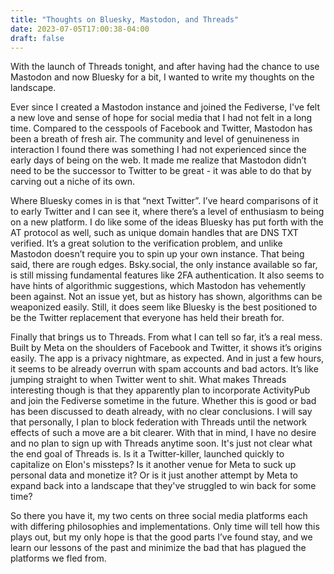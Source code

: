 ```yaml
---
title: "Thoughts on Bluesky, Mastodon, and Threads"
date: 2023-07-05T17:00:38-04:00
draft: false
---
```


With the launch of Threads tonight, and after having had the chance to use Mastodon and now Bluesky for a bit, I wanted to write my thoughts on the landscape.

Ever since I created a Mastodon instance and joined the Fediverse, I've felt a new love and sense of hope for social media that I had not felt in a long time. Compared to the cesspools of Facebook and Twitter, Mastodon has been a breath of fresh air. The community and level of genuineness in interaction I found there was something I had not experienced since the early days of being on the web. It made me realize that Mastodon didn’t need to be the successor to Twitter to be great - it was able to do that by carving out a niche of its own. 

Where Bluesky comes in is that “next Twitter”. I’ve heard comparisons of it to early Twitter and I can see it, where there’s a level of enthusiasm to being on a new platform. I do like some of the ideas Bluesky has put forth with the AT protocol as well, such as unique domain handles that are DNS TXT verified. It’s a great solution to the verification problem, and unlike Mastodon doesn’t require you to spin up your own instance. That being said, there are rough edges. Bsky.social, the only instance available so far, is still missing fundamental features like 2FA authentication. It also seems to have hints of algorithmic suggestions, which Mastodon has vehemently been against. Not an issue yet, but as history has shown, algorithms can be weaponized easily. Still, it does seem like Bluesky is the best positioned to be the Twitter replacement that everyone has held their breath for.

Finally that brings us to Threads. From what I can tell so far, it’s a real mess. Built by Meta on the shoulders of Facebook and Twitter, it shows it’s origins easily. The app is a privacy nightmare, as expected. And in just a few hours, it seems to be already overrun with spam accounts and bad actors. It’s like jumping straight to when Twitter went to shit. What makes Threads interesting though is that they apparently plan to incorporate ActivityPub and join the Fediverse sometime in the future. Whether this is good or bad has been discussed to death already, with no clear conclusions. I will say that personally, I plan to block federation with Threads until the network effects of such a move are a bit clearer. With that in mind, I have no desire and no plan to sign up with Threads anytime soon. It's just not clear what the end goal of Threads is. Is it a Twitter-killer, launched quickly to capitalize on Elon's missteps? Is it another venue for Meta to suck up personal data and monetize it? Or is it just another attempt by Meta to expand back into a landscape that they've struggled to win back for some time?

So there you have it, my two cents on three social media platforms each with differing philosophies and implementations. Only time will tell how this plays out, but my only hope is that the good parts I’ve found stay, and we learn our lessons of the past and minimize the bad that has plagued the platforms we fled from.
